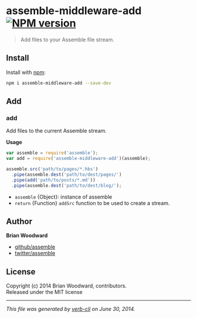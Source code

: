 <!-- `.verbrc.md` is a README.md template and documentation config file for Verb. See https://github.com/assemble/verb for more info. -->
# assemble-middleware-add [![NPM version](https://badge.fury.io/js/assemble-middleware-add.png)](http://badge.fury.io/js/assemble-middleware-add)

> Add files to your Assemble file stream.

## Install
Install with [npm](npmjs.org):

```bash
npm i assemble-middleware-add --save-dev
```

## Add
### add

Add files to the current Assemble stream.

**Usage**

```js
var assemble = require('assemble');
var add = require('assemble-middleware-add')(assemble);

assemble.src('path/to/pages/*.hbs')
  .pipe(assemble.dest('path/to/dest/pages/')
  .pipe(add('path/to/posts/*.md'))
  .pipe(assemble.dest('path/to/dest/blog/');
```

* `assemble` {Object}: instance of assemble  
* `return` {Function} `addSrc` function to be used to create a stream.

## Author

**Brian Woodward**
 
+ [github/assemble](https://github.com/assemble)
+ [twitter/assemble](http://twitter.com/assemble) 

## License
Copyright (c) 2014 Brian Woodward, contributors.  
Released under the MIT license

***

_This file was generated by [verb-cli](https://github.com/assemble/verb-cli) on June 30, 2014._